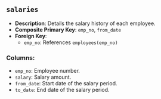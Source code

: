 ## `salaries`

- **Description**: Details the salary history of each employee.
- **Composite Primary Key**: `emp_no`, `from_date`
- **Foreign Key**:
    - `emp_no`: References `employees(emp_no)`

### Columns:
- `emp_no`: Employee number.
- `salary`: Salary amount.
- `from_date`: Start date of the salary period.
- `to_date`: End date of the salary period.